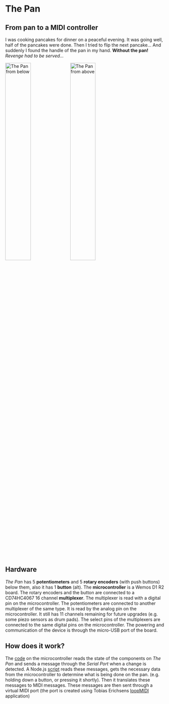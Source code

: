 # The Pan
## From pan to a MIDI controller
I was cooking pancakes for dinner on a peaceful evening. It was going well, half of the pancakes were done. Then I tried to flip the next pancake...
And suddenly I found the handle of the pan in my hand. **Without the pan!** *Revenge had to be served...*

<img alt="The Pan from below" src="https://github.com/gb999/thepan/assets/48630952/aaa561df-8837-4fc7-982e-e7d50344a3ec" width = "40%">
<img alt="The Pan from above" src="https://github.com/gb999/thepan/assets/48630952/a0822521-735f-47f2-84dc-502bb2e25141" width = "40%"> 

## Hardware
*The Pan* has 5 **potentiometers** and 5 **rotary encoders** (with push buttons) below them, also it has 1 **button** (alt).
The **microcontroller** is a Wemos D1 R2 board. The rotary encoders and the button are connected to a CD74HC4067 16 channel **multiplexer**. The multiplexer is read with a digital pin on the microcontroller. The potentiometers are connected to another multiplexer of the same type. It is read by the analog pin on the microcontroller. It still has 11 channels remaining for future upgrades (e.g. some piezo sensors as drum pads). The select pins of the multiplexers are connected to the same digital pins on the microcontroller. The powering and communication of the device is through the micro-USB port of the board.  

## How does it work?
The [code](https://github.com/gb999/thepan/tree/main/sources/Arduino) on the microcontroller reads the state of the components on *The Pan* and sends a message through the *Serial Port* when a change is detected. A Node.js [script](https://github.com/gb999/thepan/tree/main/sources/serialtomidi) reads these messages, gets the necessary data from the microcontroller to determine what is being done on the pan. (e.g. holding down a button, or pressing it shortly). Then it translates these messages to MIDI messages. These messages are then sent through a virtual MIDI port (the port is created using Tobias Erichsens [loopMIDI](https://www.tobias-erichsen.de/software/loopmidi.html) application)
